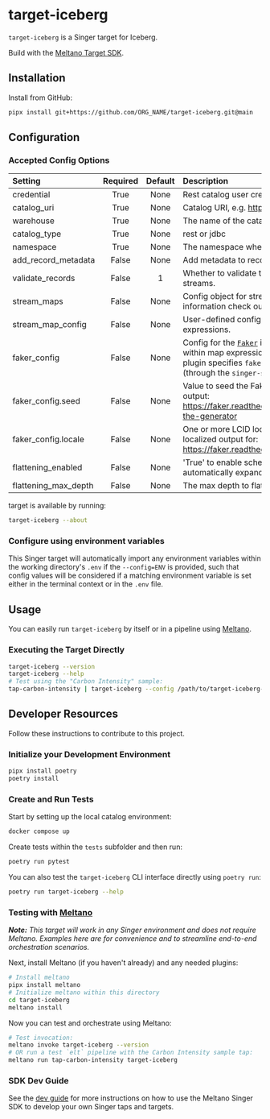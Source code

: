 # target-iceberg

`target-iceberg` is a Singer target for Iceberg.

Build with the [Meltano Target SDK](https://sdk.meltano.com).



## Installation

Install from GitHub:

```bash
pipx install git+https://github.com/ORG_NAME/target-iceberg.git@main
```


## Configuration

### Accepted Config Options

| Setting | Required | Default | Description |
|:--------|:--------:|:-------:|:------------|
| credential | True     | None    | Rest catalog user credential |
| catalog_uri | True     | None    | Catalog URI, e.g. https://api.catalog.io/ws/ |
| warehouse | True     | None    | The name of the catalog where data will be written |
| catalog_type | True     | None    | rest or jdbc |
| namespace | True     | None    | The namespace where data will be written|
| add_record_metadata | False    | None    | Add metadata to records. |
| validate_records | False    |       1 | Whether to validate the schema of the incoming streams. |
| stream_maps | False    | None    | Config object for stream maps capability. For more information check out [Stream Maps](https://sdk.meltano.com/en/latest/stream_maps.html). |
| stream_map_config | False    | None    | User-defined config values to be used within map expressions. |
| faker_config | False    | None    | Config for the [`Faker`](https://faker.readthedocs.io/en/master/) instance variable `fake` used within map expressions. Only applicable if the plugin specifies `faker` as an addtional dependency (through the `singer-sdk` `faker` extra or directly). |
| faker_config.seed | False    | None    | Value to seed the Faker generator for deterministic output: https://faker.readthedocs.io/en/master/#seeding-the-generator |
| faker_config.locale | False    | None    | One or more LCID locale strings to produce localized output for: https://faker.readthedocs.io/en/master/#localization |
| flattening_enabled | False    | None    | 'True' to enable schema flattening and automatically expand nested properties. |
| flattening_max_depth | False    | None    | The max depth to flatten schemas. |A full list of supported settings and capabilities for this
target is available by running:

```bash
target-iceberg --about
```

### Configure using environment variables

This Singer target will automatically import any environment variables within the working directory's
`.env` if the `--config=ENV` is provided, such that config values will be considered if a matching
environment variable is set either in the terminal context or in the `.env` file.


## Usage

You can easily run `target-iceberg` by itself or in a pipeline using [Meltano](https://meltano.com/).

### Executing the Target Directly

```bash
target-iceberg --version
target-iceberg --help
# Test using the "Carbon Intensity" sample:
tap-carbon-intensity | target-iceberg --config /path/to/target-iceberg-config.json
```

## Developer Resources

Follow these instructions to contribute to this project.

### Initialize your Development Environment

```bash
pipx install poetry
poetry install
```

### Create and Run Tests

Start by setting up the local catalog environment:

```bash
docker compose up
```

Create tests within the `tests` subfolder and
  then run:

```bash
poetry run pytest
```

You can also test the `target-iceberg` CLI interface directly using `poetry run`:

```bash
poetry run target-iceberg --help
```

### Testing with [Meltano](https://meltano.com/)

_**Note:** This target will work in any Singer environment and does not require Meltano.
Examples here are for convenience and to streamline end-to-end orchestration scenarios._


Next, install Meltano (if you haven't already) and any needed plugins:

```bash
# Install meltano
pipx install meltano
# Initialize meltano within this directory
cd target-iceberg
meltano install
```

Now you can test and orchestrate using Meltano:

```bash
# Test invocation:
meltano invoke target-iceberg --version
# OR run a test `elt` pipeline with the Carbon Intensity sample tap:
meltano run tap-carbon-intensity target-iceberg
```

### SDK Dev Guide

See the [dev guide](https://sdk.meltano.com/en/latest/dev_guide.html) for more instructions on how to use the Meltano Singer SDK to
develop your own Singer taps and targets.
